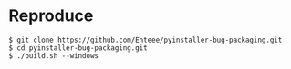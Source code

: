 # Reproduce

```build
$ git clone https://github.com/Enteee/pyinstaller-bug-packaging.git
$ cd pyinstaller-bug-packaging.git
$ ./build.sh --windows
```


